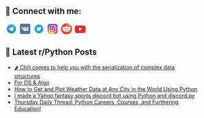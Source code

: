 ## 🔎 Connect with me:
[<img src="https://github.com/bullbesh/bullbesh/blob/main/images/Telegram.png" width="32" height="32" />](https://t.me/bullbesh)
[<img src="https://github.com/bullbesh/bullbesh/blob/main/images/VK.png" width="32" height="32" />](https://vk.com/bullbesh)
[<img src="https://github.com/bullbesh/bullbesh/blob/main/images/Twitter.png" width="32" height="32" />](https://twitter.com/bullbesh1)
[<img src="https://github.com/bullbesh/bullbesh/blob/main/images/Instagram.png" width="32" height="32" />](https://www.instagram.com/bullbesh)
[<img src="https://github.com/bullbesh/bullbesh/blob/main/images/Reddit.png" width="32" height="32" />](https://www.reddit.com/user/bullbesh)
[<img src="https://github.com/bullbesh/bullbesh/blob/main/images/YouTube.png" width="32" height="32" />](https://www.youtube.com/channel/UCtfjRs6uzgq5mfm8S06WTcg)

## 📕 Latest r/Python Posts
<!-- BLOG-POST-LIST:START -->
- [🌶️ Chili comes to help you with the serialization of complex data structures](https://www.reddit.com/r/Python/comments/1662pk1/chili_comes_to_help_you_with_the_serialization_of/)
- [For DS &amp; Algo](https://www.reddit.com/r/Python/comments/1662n3i/for_ds_algo/)
- [How to Get and Plot Weather Data at Any City in the World Using Python](https://www.reddit.com/r/Python/comments/1660o7p/how_to_get_and_plot_weather_data_at_any_city_in/)
- [I made a Yahoo fantasy sports discord bot using Python and discord.py](https://www.reddit.com/r/Python/comments/165vp8l/i_made_a_yahoo_fantasy_sports_discord_bot_using/)
- [Thursday Daily Thread: Python Careers, Courses, and Furthering Education!](https://www.reddit.com/r/Python/comments/165v1l5/thursday_daily_thread_python_careers_courses_and/)
<!-- BLOG-POST-LIST:END -->

